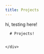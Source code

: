 ```yaml
---
title: Projects
---
```


  <div class='row'>
    <div class='col-md-4'>
      hi, testing here!

      # Projects!


    </div>
  </div>
